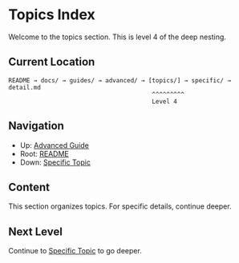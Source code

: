 # Topics Index

Welcome to the topics section. This is level 4 of the deep nesting.

## Current Location

```
README → docs/ → guides/ → advanced/ → [topics/] → specific/ → detail.md
                                        ^^^^^^^^^
                                        Level 4
```

## Navigation

- Up: [Advanced Guide](../index.md)
- Root: [README](../../../../README.md)
- Down: [Specific Topic](./specific/index.md)

## Content

This section organizes topics. For specific details, continue deeper.

## Next Level

Continue to [Specific Topic](./specific/index.md) to go deeper.
